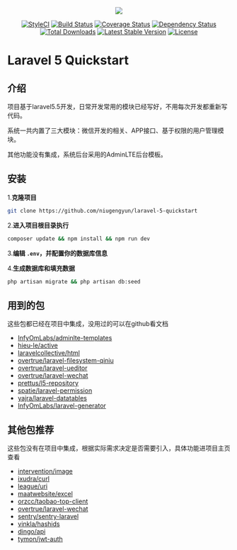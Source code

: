 <p align="center"><img src="https://laravel.com/assets/img/components/logo-laravel.svg"></p>
<p align="center">
<a href="https://styleci.io/repos/109128127"><img src="https://styleci.io/repos/109128127/shield?branch=master" alt="StyleCI"></a>
<a href="https://travis-ci.org/niugengyun/laravel-5-quickstart"><img src="https://travis-ci.org/niugengyun/laravel-5-quickstart.svg?branch=master" alt="Build Status"></a>
<a href='https://coveralls.io/github/niugengyun/laravel-5-quickstart?branch=master'><img src='https://coveralls.io/repos/github/niugengyun/laravel-5-quickstart/badge.svg?branch=master' alt='Coverage Status' /></a>
<a href='https://www.versioneye.com/user/projects/59fdec8415f0d7004ef73040'><img src='https://www.versioneye.com/user/projects/59fdec8415f0d7004ef73040/badge.svg?style=flat-square' alt="Dependency Status" /></a>
<a href="https://packagist.org/packages/niugengyun/laravel-5-quickstart"><img src="https://poser.pugx.org/niugengyun/laravel-5-quickstart/d/total.svg" alt="Total Downloads"></a>
<a href="https://packagist.org/packages/niugengyun/laravel-5-quickstart"><img src="https://poser.pugx.org/niugengyun/laravel-5-quickstart/v/stable.svg" alt="Latest Stable Version"></a>
<a href="https://packagist.org/packages/niugengyun/laravel-5-quickstart"><img src="https://poser.pugx.org/niugengyun/laravel-5-quickstart/license.svg" alt="License"></a>
</p>

# Laravel 5 Quickstart

## 介绍

项目基于laravel5.5开发，日常开发常用的模块已经写好，不用每次开发都重新写代码。

系统一共内置了三大模块：微信开发的相关、APP接口、基于权限的用户管理模块。

其他功能没有集成，系统后台采用的AdminLTE后台模板。



## 安装

1.**克隆项目**

```bash
git clone https://github.com/niugengyun/laravel-5-quickstart
```

2.**进入项目根目录执行**

```bash
composer update && npm install && npm run dev
```

3.**编辑 `.env`，并配置你的数据库信息**

4.**生成数据库和填充数据**

```bash
php artisan migrate && php artisan db:seed
```



## 用到的包

这些包都已经在项目中集成，没用过的可以在github看文档


- [InfyOmLabs/adminlte-templates](https://github.com/InfyOmLabs/adminlte-templates)
- [hieu-le/active](https://github.com/letrunghieu/active)
- [laravelcollective/html](https://github.com/LaravelCollective/html)
- [overtrue/laravel-filesystem-qiniu](https://github.com/overtrue/laravel-filesystem-qiniu)
- [overtrue/laravel-ueditor](https://github.com/overtrue/laravel-ueditor)
- [overtrue/laravel-wechat](https://github.com/overtrue/laravel-wechat)
- [prettus/l5-repository](https://github.com/andersao/l5-repository)
- [spatie/laravel-permission](https://github.com/spatie/laravel-permission)
- [yajra/laravel-datatables](https://github.com/yajra/laravel-datatables)
- [InfyOmLabs/laravel-generator](https://github.com/InfyOmLabs/laravel-generator)





## 其他包推荐

这些包没有在项目中集成，根据实际需求决定是否需要引入，具体功能进项目主页查看

- [intervention/image](https://github.com/Intervention/image)
- [ixudra/curl](https://github.com/ixudra/curl)
- [league/uri](https://github.com/thephpleague/uri)
- [maatwebsite/excel](https://github.com/Maatwebsite/Laravel-Excel)
- [orzcc/taobao-top-client](https://github.com/orzcc/taobao-top-client)
- [overtrue/laravel-wechat](https://github.com/overtrue/laravel-wechat)
- [sentry/sentry-laravel](https://github.com/getsentry/sentry-laravel)
- [vinkla/hashids](https://github.com/vinkla/laravel-hashids)
- [dingo/api](https://github.com/dingo/api)
- [tymon/jwt-auth](https://github.com/tymondesigns/jwt-auth)